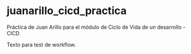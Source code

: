 # juanarillo_cicd_practica
Práctica de Juan Arillo para el módulo de Ciclo de Vida de un desarrollo - CICD

Texto para test de workflow.
